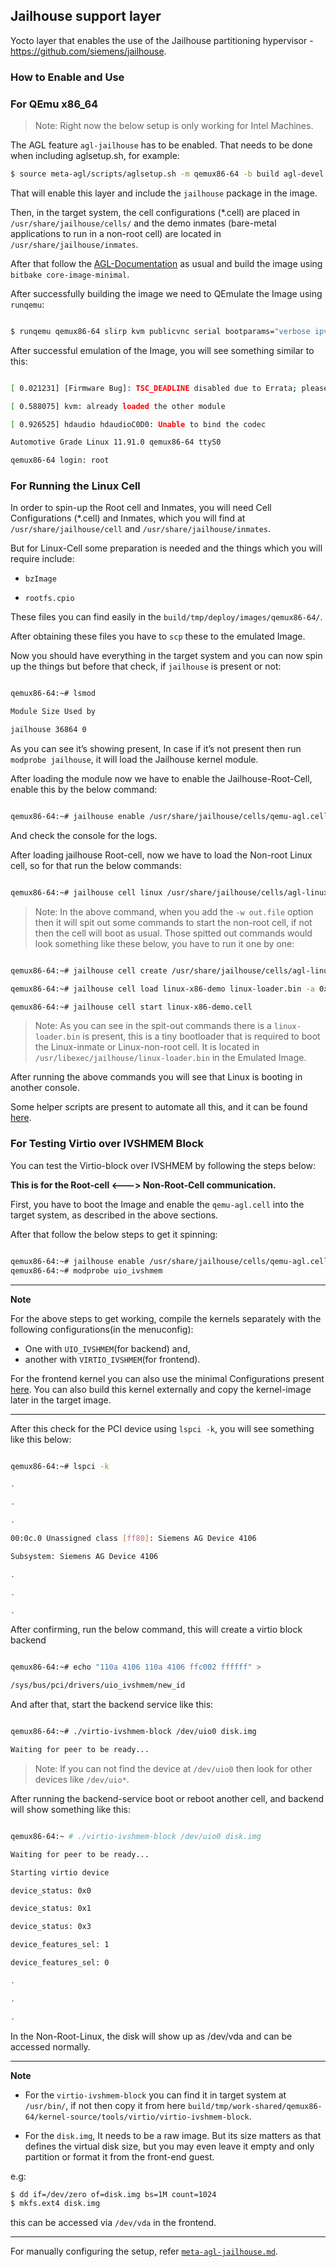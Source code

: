 ## Jailhouse support layer


Yocto layer that enables the use of the Jailhouse partitioning hypervisor - <https://github.com/siemens/jailhouse>.

### How to Enable and Use

### For QEmu x86_64

> Note: Right now the below setup is only working for Intel Machines.

The AGL feature `agl-jailhouse` has to be enabled. That needs to be done when including aglsetup.sh, for example:

```sh
$ source meta-agl/scripts/aglsetup.sh -m qemux86-64 -b build agl-devel agl-jailhouse
```

That will enable this layer and include the `jailhouse` package in the image.


Then, in the target system, the cell configurations (*.cell) are placed in `/usr/share/jailhouse/cells/` and the demo inmates (bare-metal applications to run in a non-root cell) are located in `/usr/share/jailhouse/inmates`.


After that follow the [AGL-Documentation](https://docs.automotivelinux.org/en/master/#0_Getting_Started/2_Building_AGL_Image/2_Downloading_AGL_Software/) as usual and build the image using `bitbake core-image-minimal`.


After successfully building the image we need to QEmulate the Image using `runqemu`:


```sh

$ runqemu qemux86-64 slirp kvm publicvnc serial bootparams="verbose ipv6.disable=1 intel_iommu=off"

```

After successful emulation of the Image, you will see something similar to this:


```sh

[ 0.021231] [Firmware Bug]: TSC_DEADLINE disabled due to Errata; please update microcode to version: 0xb2 (or later)

[ 0.588075] kvm: already loaded the other module

[ 0.926525] hdaudio hdaudioC0D0: Unable to bind the codec

Automotive Grade Linux 11.91.0 qemux86-64 ttyS0

qemux86-64 login: root

```

### For Running the Linux Cell


In order to spin-up the Root cell and Inmates, you will need Cell Configurations (*.cell) and Inmates, which you will find at `/usr/share/jailhouse/cell` and `/usr/share/jailhouse/inmates`.


But for Linux-Cell some preparation is needed and the things which you will require include:


- `bzImage`

- `rootfs.cpio`


These files you can find easily in the `build/tmp/deploy/images/qemux86-64/`.

After obtaining these files you have to `scp` these to the emulated Image.

Now you should have everything in the target system and you can now spin up the things but before that check, if `jailhouse` is present or not:

```sh

qemux86-64:~# lsmod

Module Size Used by

jailhouse 36864 0

```
As you can see it’s showing present, In case if it’s not present then run `modprobe jailhouse`, it will load the Jailhouse kernel module.

After loading the module now we have to enable the Jailhouse-Root-Cell, enable this by the below command:

```sh

qemux86-64:~# jailhouse enable /usr/share/jailhouse/cells/qemu-agl.cell

```

 And check the console for the logs.

After loading jailhouse Root-cell, now we have to load the Non-root Linux cell, so for that run the below commands:


```sh

qemux86-64:~# jailhouse cell linux /usr/share/jailhouse/cells/agl-linux-x86-demo.cell bzImage -i rootfs.cpio -w out.file -c "console=ttyS2,115200 earlycon earlyprintk"

```


> Note: In the above command, when you add the `-w out.file` option then it will spit out some commands to start the non-root cell, if not then the cell will boot as usual. Those spitted out commands would look something like these below, you have to run it one by one:



```sh

qemux86-64:~# jailhouse cell create /usr/share/jailhouse/cells/agl-linux-x86-demo.cell

qemux86-64:~# jailhouse cell load linux-x86-demo linux-loader.bin -a 0x0 bzImage -a 0xffc600 rootfs.cpio -a 0x3d89000 out.file -a 0x1000

qemux86-64:~# jailhouse cell start linux-x86-demo.cell

```

> Note: As you can see in the spit-out commands there is a `linux-loader.bin` is present, this is a tiny bootloader that is required to boot the Linux-inmate or Linux-non-root cell. It is located in `/usr/libexec/jailhouse/linux-loader.bin` in the Emulated Image.

After running the above commands you will see that Linux is booting in another console.

Some helper scripts are present to automate all this, and it can be found [here](https://gerrit.automotivelinux.org/gerrit/gitweb?p=AGL/meta-agl-devel.git;a=tree;f=meta-agl-jailhouse/recipes-extended/jailhouse/files/helper-scripts).


### For Testing Virtio over IVSHMEM Block

You can test the Virtio-block over IVSHMEM by following the steps below:

**This is for the Root-cell <---> Non-Root-Cell communication.**

First, you have to boot the Image and enable the `qemu-agl.cell` into the target system, as described in the above sections.

After that follow the below steps to get it spinning:

```sh

qemux86-64:~# jailhouse enable /usr/share/jailhouse/cells/qemu-agl.cell
qemux86-64:~# modprobe uio_ivshmem

```
---
**Note**

For the above steps to get working, compile the kernels separately with the following configurations(in the menuconfig):

- One with `UIO_IVSHMEM`(for backend) and,
- another with `VIRTIO_IVSHMEM`(for frontend).

For the frontend kernel you can also use the minimal Configurations present [here](https://github.com/siemens/jailhouse-images/blob/master/recipes-kernel/linux/files/amd64_defconfig_5.10). You can also build this kernel externally and copy the kernel-image later in the target image.

---

After this check for the PCI device using `lspci -k`, you will see something like this below:

```sh

qemux86-64:~# lspci -k

.

.

.

00:0c.0 Unassigned class [ff80]: Siemens AG Device 4106

Subsystem: Siemens AG Device 4106

.

.

.

```

After confirming, run the below command, this will create a virtio block backend

```sh

qemux86-64:~# echo "110a 4106 110a 4106 ffc002 ffffff" >

/sys/bus/pci/drivers/uio_ivshmem/new_id

```

And after that, start the backend service like this:

```sh

qemux86-64:~# ./virtio-ivshmem-block /dev/uio0 disk.img

Waiting for peer to be ready...

```
> Note: If you can not find the device at `/dev/uio0` then look for other devices like `/dev/uio*`.

After running the backend-service boot or reboot another cell, and backend will show something like this:

```sh

qemux86-64:~ # ./virtio-ivshmem-block /dev/uio0 disk.img

Waiting for peer to be ready...

Starting virtio device

device_status: 0x0

device_status: 0x1

device_status: 0x3

device_features_sel: 1

device_features_sel: 0

.

.

.

```

In the Non-Root-Linux, the disk will show up as /dev/vda and can be accessed normally.

---
**Note**

- For the `virtio-ivshmem-block` you can find it in target system at `/usr/bin/`, if not then copy it from here `build/tmp/work-shared/qemux86-64/kernel-source/tools/virtio/virtio-ivshmem-block`.

- For the `disk.img`, It needs to be a raw image. But its size matters as that defines the virtual disk size, but you may even leave it empty and only partition or format it from the front-end guest.

e.g:

```sh
$ dd if=/dev/zero of=disk.img bs=1M count=1024
$ mkfs.ext4 disk.img
```
this can be accessed via `/dev/vda` in the frontend.

---

For manually configuring the setup, refer [`meta-agl-jailhouse.md`](meta-agl-jailhouse.md).
